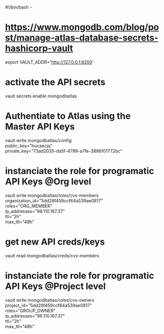 #!/bin/bash -   
# https://www.mongodb.com/blog/post/manage-atlas-database-secrets-hashicorp-vault

export VAULT_ADDR='http://127.0.0.1:8200'


# activate the API secrets
vault secrets enable mongodbatlas

# Authentiate to Atlas using the Master API Keys
vault write mongodbatlas/config \
  public_key="hucaecjq" \
  private_key="73ad2035-da5f-4799-a7fe-3896f01772bc"

# instanciate the role for programatic API Keys @Org level
vault write mongodbatlas/roles/cvs-members \
  organization_id="5dd28f459ccf64a539ae0817" \
  roles="ORG_MEMBER" \
  ip_addresses="98.110.167.37" \
  ttl="2h" \
  max_ttl="48h"

# get new API creds/keys
vault read mongodbatlas/creds/cvs-members


# instanciate the role for programatic API Keys @Project level
vault write mongodbatlas/roles/cvs-owners \
  project_id="5dd28f459ccf64a539ae0817" \
  roles="GROUP_OWNER" \
  ip_addresses="98.110.167.37" \
  ttl="2h" \
  max_ttl="48h"

